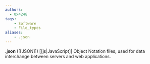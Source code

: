 ```yaml
---
authors:
  - 0x4248
tags:
    - Software
    - File_types
aliases:
    - .json
---
```

**.json** ([[JSON]]) [[js|JavaScript]] Object Notation files, used for data interchange between servers and web applications.
